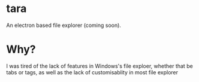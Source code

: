 # tara
An electron based file explorer (coming soon).

# Why?
I was tired of the lack of features in Windows's file exploer, whether that be tabs or tags, as well as the lack of customisablity in most file explorer
